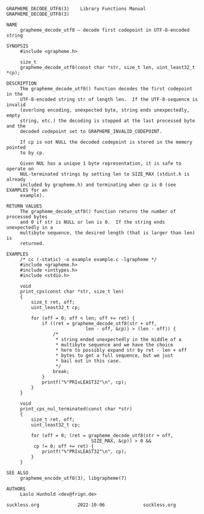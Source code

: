 	GRAPHEME_DECODE_UTF8(3)	   Library Functions Manual    GRAPHEME_DECODE_UTF8(3)
	
	NAME
	     grapheme_decode_utf8 – decode first codepoint in UTF-8-encoded string
	
	SYNOPSIS
	     #include <grapheme.h>
	
	     size_t
	     grapheme_decode_utf8(const char *str, size_t len, uint_least32_t *cp);
	
	DESCRIPTION
	     The grapheme_decode_utf8() function decodes the first codepoint in the
	     UTF-8-encoded string str of length len.  If the UTF-8-sequence is invalid
	     (overlong encoding, unexpected byte, string ends unexpectedly, empty
	     string, etc.) the decoding is stopped at the last processed byte and the
	     decoded codepoint set to GRAPHEME_INVALID_CODEPOINT.
	
	     If cp is not NULL the decoded codepoint is stored in the memory pointed
	     to by cp.
	
	     Given NUL has a unique 1 byte representation, it is safe to operate on
	     NUL-terminated strings by setting len to SIZE_MAX (stdint.h is already
	     included by grapheme.h) and terminating when cp is 0 (see EXAMPLES for an
	     example).
	
	RETURN VALUES
	     The grapheme_decode_utf8() function returns the number of processed bytes
	     and 0 if str is NULL or len is 0.	If the string ends unexpectedly in a
	     multibyte sequence, the desired length (that is larger than len) is
	     returned.
	
	EXAMPLES
	     /* cc (-static) -o example example.c -lgrapheme */
	     #include <grapheme.h>
	     #include <inttypes.h>
	     #include <stdio.h>
	
	     void
	     print_cps(const char *str, size_t len)
	     {
		     size_t ret, off;
		     uint_least32_t cp;
	
		     for (off = 0; off < len; off += ret) {
			     if ((ret = grapheme_decode_utf8(str + off,
							     len - off, &cp)) > (len - off)) {
				     /*
				      * string ended unexpectedly in the middle of a
				      * multibyte sequence and we have the choice
				      * here to possibly expand str by ret - len + off
				      * bytes to get a full sequence, but we just
				      * bail out in this case.
				      */
				     break;
			     }
			     printf("%"PRIxLEAST32"\n", cp);
		     }
	     }
	
	     void
	     print_cps_nul_terminated(const char *str)
	     {
		     size_t ret, off;
		     uint_least32_t cp;
	
		     for (off = 0; (ret = grapheme_decode_utf8(str + off,
							       SIZE_MAX, &cp)) > 0 &&
			  cp != 0; off += ret) {
			     printf("%"PRIxLEAST32"\n", cp);
		     }
	     }
	
	SEE ALSO
	     grapheme_encode_utf8(3), libgrapheme(7)
	
	AUTHORS
	     Laslo Hunhold <dev@frign.de>
	
	suckless.org			  2022-10-06			  suckless.org
